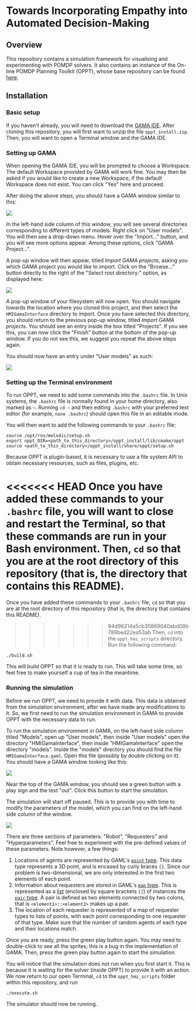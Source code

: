 # Towards Incorporating Empathy into Automated Decision-Making

## Overview

This repository contains a simulation framework for visualising and experimenting with POMDP solvers.
It also contains an instance of the On-line POMDP Planning Toolkit (OPPT), whose base repository can be found [here](https://github.com/RDLLab/oppt).

## Installation

### Basic setup

If you haven't already, you will need to download the [GAMA IDE](https://gama-platform.org/download).
After cloning this repository, you will first want to unzip the file `oppt_install.zip`.
Then, you will want to open a Terminal window and the GAMA IDE.

### Setting up GAMA

When opening the GAMA IDE, you will be prompted to choose a Workspace.
The default Workspace provided by GAMA will work fine.
You may then be asked if you would like to create a new Workspace, if the default Workspace does not exist.
You can click "Yes" here and proceed.

After doing the above steps, you should have a GAMA window similar to this:

![](assets/gama-intro.png)

In the left-hand side column of this window, you will see several directories corresponding to different types of models.
Right click on "User models".
You will then see a drop-down menu.
Hover over the "Import..." button, and you will see more options appear.
Among these options, click "GAMA Project...".

A pop-up window will then appear, titled *Import GAMA projects*, asking you which GAMA project you would like to import.
Click on the "Browse..." button directly to the right of the "Select root directory:" option, as displayed here:

![](assets/import-project.png)

A pop-up window of your filesystem will now open.
You should navigate towards the location where you cloned this project, and then select the `HMIGamaInterface` directory to import.
Once you have selected this directory, you should return to the previous pop-up window, titled *Import GAMA projects*.
You should see an entry inside the box titled "Projects".
If you see this, you can now click the "Finish" button at the bottom of the pop-up window.
If you do not see this, we suggest you repeat the above steps again.

You should now have an entry under "User models" as such:

![](assets/added-model.png)

### Setting up the Terminal environment

To run OPPT, we need to add some commands into the `.bashrc` file.
In Unix systems, the `.bashrc` file is normally found in your home directory, also marked as `~`.
Running `cd ~` and then editing `.bashrc` with your preferred text editor (for example, `nano .bashrc`) should open this file in an editable mode.

You will then want to add the following commands to your `.bashrc` file:

```
source /opt/ros/melodic/setup.sh
export oppt_DIR=<path_to_this_directory>/oppt_install/lib/cmake/oppt
source <path_to_this_directory>/oppt_install/share/oppt/setup.sh
```

Because OPPT is plugin-based, it is necessary to use a file system API to obtain necessary resources, such as files, plugins, etc.

<<<<<<< HEAD
Once you have added these commands to your `.bashrc` file, you will want to close and restart the Terminal, so that these commands are run in your Bash environment.
Then, `cd` so that you are at the root directory of this repository (that is, the directory that contains this README).
=======
Once you have added these commands to your `.bashrc` file, `cd` so that you are at the root directory of this repository (that is, the directory that contains this README).
>>>>>>> 94d96214a5cb35869040abd08b789bed22ea53ab
Then, `cd` into the `oppt_hmi_scripts` directory. Run the following command:

```
./build.sh
```

This will build OPPT so that it is ready to run.
This will take some time, so feel free to make yourself a cup of tea in the meantime.

### Running the simulation

Before we run OPPT, we need to provide it with data.
This data is obtained from the simulation environment, after we have made any modifications to it.
So, we first need to run the simulation environment in GAMA to provide OPPT with the necessary data to run.

To run the simulation environment in GAMA, on the left-hand side column titled "Models", open up "User models", then inside "User models" open the directory "HMIGamaInterface", then inside "HMIGamaInterface" open the directory "models".
Inside the "models" directory you should find the file `HMIGamaInterface.gaml`.
Open this file (possibly by double clicking on it).
You should have a GAMA window looking like this:

![](assets/gama-open.png)

Near the top of the GAMA window, you should see a green button with a play sign and the text "out".
Click this button to start the simulation.

The simulation will start off paused.
This is to provide you with time to modify the parameters of the model, which you can find on the left-hand side column of the window.

![](assets/initial-start.png)

There are three sections of parameters: "Robot", "Requesters" and "Hyperparameters".
Feel free to experiment with the pre-defined values of these parameters.
Note however, a few things:
1. Locations of agents are represented by GAML's [`point` type](https://gama-platform.org/wiki/DataTypes#point). This data type represents a 3D point, and is encased by curly braces `{}`. Since our problem is two-dimensional, we are only interested in the first two elements of each point.
2. Information about requesters are stored in GAML's [`map` type](https://gama-platform.org/wiki/DataTypes#map). This is represented as a [list](https://gama-platform.org/wiki/DataTypes#list) (enclosed by square brackets `[]`) of instances the [`pair` type](https://gama-platform.org/wiki/DataTypes#pair). A pair is defined as two elements connected by two colons, that is `<element1>::<element2>` makes up a pair.
3. The location of each requester is represented of a map of requester types to lists of points, with each point corresponding to one requester of that type. Make sure that the number of random agents of each type and their locations match.

Once you are ready, press the green play button again. You may need to double-click to see all the sprites; this is a bug in the implementation of GAMA.
Then, press the green play button again to start the simulation.

You will notice that the simulation does not run when you first start it. This is because it is waiting for the solver (inside OPPT) to provide it with an action.
We now return to our open Terminal, `cd` to the `oppt_hmi_scripts` folder within this repository, and run

```
./execute.sh
```

The simulator should now be running.